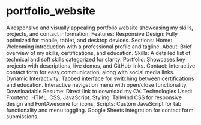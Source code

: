 # portfolio_website
A responsive and visually appealing portfolio website showcasing my skills, projects, and contact information.
Features:
Responsive Design: Fully optimized for mobile, tablet, and desktop devices.
Sections:
Home: Welcoming introduction with a professional profile and tagline.
About: Brief overview of my skills, certifications, and education.
Skills: A detailed list of technical and soft skills categorized for clarity.
Portfolio: Showcases key projects with descriptions, live demos, and GitHub links.
Contact: Interactive contact form for easy communication, along with social media links.
Dynamic Interactivity:
Tabbed interface for switching between certifications and education.
Interactive navigation menu with open/close functionality.
Downloadable Resume: Direct link to download my CV.
Technologies Used:
Frontend: HTML, CSS, JavaScript.
Styling: Tailwind CSS for responsive design and FontAwesome for icons.
Scripts:
Custom JavaScript for tab functionality and menu toggling.
Google Sheets integration for contact form submissions.
